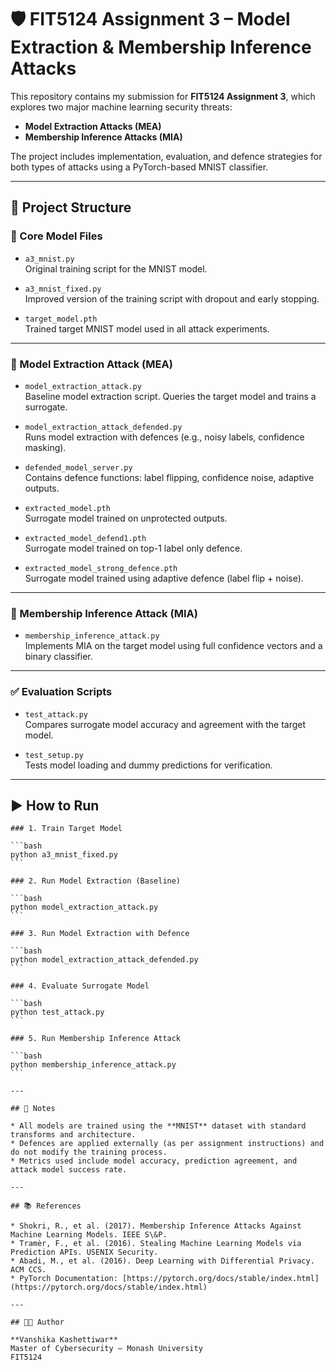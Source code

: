 
# 🛡️ FIT5124 Assignment 3 – Model Extraction & Membership Inference Attacks

This repository contains my submission for **FIT5124 Assignment 3**, which explores two major machine learning security threats:

- **Model Extraction Attacks (MEA)**
- **Membership Inference Attacks (MIA)**

The project includes implementation, evaluation, and defence strategies for both types of attacks using a PyTorch-based MNIST classifier.

---

## 📂 Project Structure

### 🔧 Core Model Files

- `a3_mnist.py`  
  Original training script for the MNIST model.

- `a3_mnist_fixed.py`  
  Improved version of the training script with dropout and early stopping.

- `target_model.pth`  
  Trained target MNIST model used in all attack experiments.

---

### 🎯 Model Extraction Attack (MEA)

- `model_extraction_attack.py`  
  Baseline model extraction script. Queries the target model and trains a surrogate.

- `model_extraction_attack_defended.py`  
  Runs model extraction with defences (e.g., noisy labels, confidence masking).

- `defended_model_server.py`  
  Contains defence functions: label flipping, confidence noise, adaptive outputs.

- `extracted_model.pth`  
  Surrogate model trained on unprotected outputs.

- `extracted_model_defend1.pth`  
  Surrogate model trained on top-1 label only defence.

- `extracted_model_strong_defence.pth`  
  Surrogate model trained using adaptive defence (label flip + noise).

---

### 🔐 Membership Inference Attack (MIA)

- `membership_inference_attack.py`  
  Implements MIA on the target model using full confidence vectors and a binary classifier.

---

### ✅ Evaluation Scripts

- `test_attack.py`  
  Compares surrogate model accuracy and agreement with the target model.

- `test_setup.py`  
  Tests model loading and dummy predictions for verification.

---

## ▶️ How to Run

````
### 1. Train Target Model

```bash
python a3_mnist_fixed.py
```

### 2. Run Model Extraction (Baseline)

```bash
python model_extraction_attack.py
```

### 3. Run Model Extraction with Defence

```bash
python model_extraction_attack_defended.py
```

### 4. Evaluate Surrogate Model

```bash
python test_attack.py
```

### 5. Run Membership Inference Attack

```bash
python membership_inference_attack.py
```

---

## 📌 Notes

* All models are trained using the **MNIST** dataset with standard transforms and architecture.
* Defences are applied externally (as per assignment instructions) and do not modify the training process.
* Metrics used include model accuracy, prediction agreement, and attack model success rate.

---

## 📚 References

* Shokri, R., et al. (2017). Membership Inference Attacks Against Machine Learning Models. IEEE S\&P.
* Tramèr, F., et al. (2016). Stealing Machine Learning Models via Prediction APIs. USENIX Security.
* Abadi, M., et al. (2016). Deep Learning with Differential Privacy. ACM CCS.
* PyTorch Documentation: [https://pytorch.org/docs/stable/index.html](https://pytorch.org/docs/stable/index.html)

---

## 👩‍💻 Author

**Vanshika Kashettiwar** 
Master of Cybersecurity – Monash University
FIT5124

